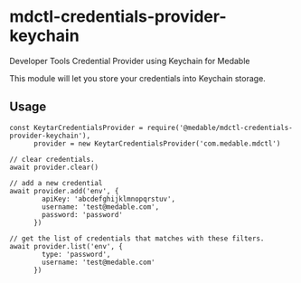 # mdctl-credentials-provider-keychain

Developer Tools Credential Provider using Keychain for Medable
 
This module will let you store your credentials into Keychain storage.

## Usage

```
const KeytarCredentialsProvider = require('@medable/mdctl-credentials-provider-keychain'),
      provider = new KeytarCredentialsProvider('com.medable.mdctl')
      
// clear credentials.      
await provider.clear()

// add a new credential 
await provider.add('env', {
        apiKey: 'abcdefghijklmnopqrstuv',
        username: 'test@medable.com',
        password: 'password'
      })  

// get the list of credentials that matches with these filters.
await provider.list('env', {
        type: 'password',
        username: 'test@medable.com'
      }) 
```
